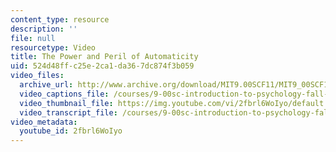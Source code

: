 ```yaml
---
content_type: resource
description: ''
file: null
resourcetype: Video
title: The Power and Peril of Automaticity
uid: 524d48ff-c25e-2ca1-da36-7dc874f3b059
video_files:
  archive_url: http://www.archive.org/download/MIT9.00SCF11/MIT9_00SCF11_lec01_300k.mp4
  video_captions_file: /courses/9-00sc-introduction-to-psychology-fall-2011/025b3c7627ec53d485ac9bb0fefa38e5_2fbrl6WoIyo.vtt
  video_thumbnail_file: https://img.youtube.com/vi/2fbrl6WoIyo/default.jpg
  video_transcript_file: /courses/9-00sc-introduction-to-psychology-fall-2011/d312791ff78942af5585d24d947ef307_2fbrl6WoIyo.pdf
video_metadata:
  youtube_id: 2fbrl6WoIyo
---
```

